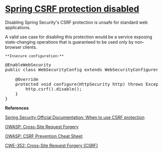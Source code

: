 # [Spring CSRF protection disabled](https://find-sec-bugs.github.io/bugs.htm#SPRING_CSRF_PROTECTION_DISABLED)

Disabling Spring Security's CSRF protection is unsafe for standard web applications.

A valid use case for disabling this protection would be a service exposing state-changing operations
that is guaranteed to be used only by non-browser clients.

    **Insecure configuration:**  

<pre>@EnableWebSecurity
public class WebSecurityConfig extends WebSecurityConfigurerAdapter {

    @Override
    protected void configure(HttpSecurity http) throws Exception {
        http.csrf().disable();
    }
}</pre>

**References**  

[Spring Security Official Documentation: When to use CSRF protection](https://docs.spring.io/spring-security/site/docs/current/reference/html/csrf.html#when-to-use-csrf-protection)  

[OWASP: Cross-Site Request Forgery](https://www.owasp.org/index.php/Cross-Site_Request_Forgery_%28CSRF%29)  

[OWASP: CSRF Prevention Cheat Sheet](https://www.owasp.org/index.php/Cross-Site_Request_Forgery_%28CSRF%29_Prevention_Cheat_Sheet)  

[CWE-352: Cross-Site Request Forgery (CSRF)](https://cwe.mitre.org/data/definitions/352.html)